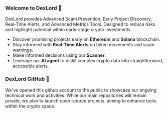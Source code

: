 ### Welcome to DexLord 👋

DexLord provides Advanced Scam Prevention, Early Project Discovery, Real-Time Alerts, and Advanced Metrics Tools. Designed to reduce risks and highlight potential within early-stage crypto investments.

- Discover promising projects early on **Ethereum** and **Solana** blockchain. 
- Stay informed with **Real-Time Alerts** on token movements and scam warnings.
- Make informed decisions using our **Scanner**.
- Leverage our **AI agent** to distill complex crypto data into straightforward, accessible alerts.

### DexLord GitHub 🌱

We've opened this github account to the public to showcase our ongoing technical work and activities. 
While our main repositories will remain private, we plan to launch open-source projects, aiming to enhance tools within the crypto space.
